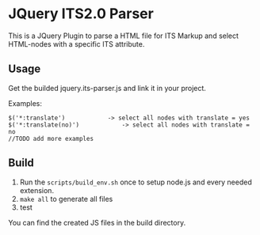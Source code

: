 JQuery ITS2.0 Parser
===================

This is a JQuery Plugin to parse a HTML file for ITS Markup and select HTML-nodes with a specific ITS attribute.

Usage
-----

Get the builded jquery.its-parser.js and link it in your project.

Examples:

``` 
$('*:translate')			-> select all nodes with translate = yes
$('*:translate(no)')			-> select all nodes with translate = no
//TODO add more examples
```

Build
-----

1. Run the `scripts/build_env.sh` once to setup node.js and every needed extension.
1. `make all` to generate all files
1. test

You can find the created JS files in the build directory.

